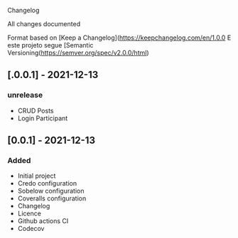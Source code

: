  Changelog

All changes documented

Format based on [Keep a Changelog](https://keepchangelog.com/en/1.0.0
E este projeto segue [Semantic Versioning(https://semver.org/spec/v2.0.0/html)


## [.0.0.1] - 2021-12-13
### unrelease

- CRUD Posts
- Login Participant

## [0.0.1] - 2021-12-13
### Added

- Initial project
- Credo configuration
- Sobelow configuration
- Coveralls configuration
- Changelog
- Licence
- Github actions CI
- Codecov